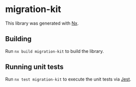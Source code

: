 # migration-kit

This library was generated with [Nx](https://nx.dev).

## Building

Run `nx build migration-kit` to build the library.

## Running unit tests

Run `nx test migration-kit` to execute the unit tests via [Jest](https://jestjs.io).
